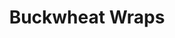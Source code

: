 ---
title: Buckwheat Wraps
metadata:
  course: Side
  title: Buckwheat Wraps
  source: https://www.freee-foods.co.uk/recipes/buckwheat-flat-bread-tortilla-wraps
  servings: '2'
ingredients:
- name: coconut oil
  amount: 4 tsp
- name: tepid water
  amount: 180 ml
- name: buckwheat flour
  amount: 100 g
cookware:
- name: mixing bowl
- name: whisk
- name: frying pan
steps:
- description: Grab a mixing bowl and add in the buckwheat flour, gradually whisk
    in the tepid water to form the mixture for the wrap.
- description: Leave the mixture to stand for 15-20 minutes (although you can cook
    straight away if you're in a rush).
- description: Add a teaspoon of coconut oil to a frying pan on a medium heat. Add
    half the mixture to the pan to cook for 2-3 minutes, until it's firm enough to
    flip.
- description: Flip it over and cook the other side for 1-2 minutes.
- description: Transfer to a plate, and cover with foil if you want to keep it warm.

---